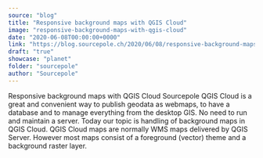 ```yaml
---
source: "blog"
title: "Responsive background maps with QGIS Cloud"
image: "responsive-background-maps-with-qgis-cloud"
date: "2020-06-08T00:00:00+0000"
link: "https://blog.sourcepole.ch/2020/06/08/responsive-background-maps-with-qgis-cloud/"
draft: "true"
showcase: "planet"
folder: "sourcepole"
author: "Sourcepole"
---
```


Responsive background maps with QGIS Cloud
Sourcepole QGIS Cloud is a great and convenient way to publish geodata as webmaps, to have a database and to manage everything from the desktop GIS. No need to run and maintain a server.
Today our topic is handling of background maps in QGIS Cloud. QGIS Cloud maps are normally WMS maps delivered by QGIS Server. However most maps consist of a foreground (vector) theme and a background raster layer.
